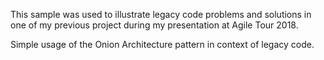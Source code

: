 This sample was used to illustrate legacy code problems and solutions in one of my previous project during my presentation at Agile Tour 2018.

Simple usage of the Onion Architecture pattern in context of legacy code.
